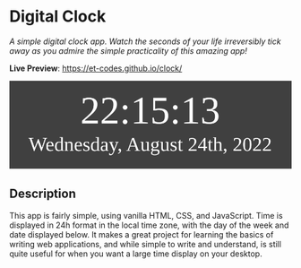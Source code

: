 # Digital Clock

_A simple digital clock app. Watch the seconds of your life irreversibly tick away as you admire the simple practicality of this amazing app!_

**Live Preview**: https://et-codes.github.io/clock/

![digital clock screenshot](screenshot.png)

## Description

This app is fairly simple, using vanilla HTML, CSS, and JavaScript. Time is displayed in 24h format in the local time zone, with the day of the week and date displayed below. It makes a great project for learning the basics of writing web applications, and while simple to write and understand, is still quite useful for when you want a large time display on your desktop.
